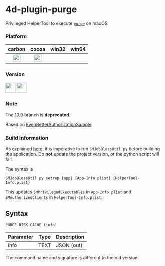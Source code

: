 4d-plugin-purge
===============

Privileged HelperTool to execute [``purge``](https://developer.apple.com/legacy/library/documentation/Darwin/Reference/ManPages/man8/purge.8.html) on macOS

### Platform

| carbon | cocoa | win32 | win64 |
|:------:|:-----:|:---------:|:---------:|
|<img src="https://cloud.githubusercontent.com/assets/1725068/22371562/1b091f0a-e4db-11e6-8458-8653954a7cce.png" width="24" height="24" />|<img src="https://cloud.githubusercontent.com/assets/1725068/22371562/1b091f0a-e4db-11e6-8458-8653954a7cce.png" width="24" height="24" />|||

### Version

<img src="https://cloud.githubusercontent.com/assets/1725068/18940649/21945000-8645-11e6-86ed-4a0f800e5a73.png" width="32" height="32" /> <img src="https://cloud.githubusercontent.com/assets/1725068/18940648/2192ddba-8645-11e6-864d-6d5692d55717.png" width="32" height="32" />

### Note

The [10.9](https://github.com/miyako/4d-plugin-purge/tree/10.9) branch is **deprecated**.

Based on [EvenBetterAuthorizationSample](https://developer.apple.com/library/content/samplecode/EvenBetterAuthorizationSample/Introduction/Intro.html).

### Build Information

As explained [here](https://github.com/atnan/SMJobBlessXPC/issues/7), it is imperative to run ``SMJobBlessUtil.py`` before building the application. Do **not** update the project version, or the python script will fail.

The syntax is 

```
SMJobBlessUtil.py setrep {app} {App-Info.plist} {HelperTool-Info.plist}
```

This updates ``SMPrivilegedExecutables`` in ``App-Info.plist`` and ``SMAuthorizedClients`` in ``HelperTool-Info.plist``.

## Syntax

```
PURGE DISK CACHE (info)
```

Parameter|Type|Description
------------|------------|----
info|TEXT|JSON (out)

The command name and signature is different to the old version.
